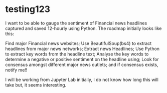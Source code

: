 # testing123
I want to be able to gauge the sentiment of Financial news headlines captured and saved 12-hourly using Python.
The roadmap initially looks like this:

Find major Financial news websites;
Use BeautifulSoup(bs4) to extract headlines from major news networks;
Extract news Headlines;
Use Python to extract key words from the headline text;
Analyse the key words to determine a negative or positive sentiment on the headline using; 
Look for consensus amongst different major news outlets; and
if consensus exists, notify me!!


I will be working from Jupyter Lab initially, I do not know how long this will take but, it seems interesting.
